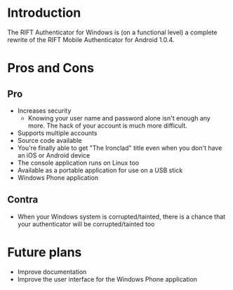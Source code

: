 # Introduction #

The RIFT Authenticator for Windows is (on a functional level) a complete rewrite of the RIFT Mobile Authenticator for Android 1.0.4.

# Pros and Cons #

## Pro ##

  * Increases security
    * Knowing your user name and password alone isn't enough any more. The hack of your account is much more difficult.
  * Supports multiple accounts
  * Source code available
  * You're finally able to get "The Ironclad" title even when you don't have an iOS or Android device
  * The console application runs on Linux too
  * Available as a portable application for use on a USB stick
  * Windows Phone application

## Contra ##

  * When your Windows system is corrupted/tainted, there is a chance that your authenticator will be corrupted/tainted too

# Future plans #

  * Improve documentation
  * Improve the user interface for the Windows Phone application